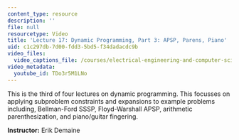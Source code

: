 ```yaml
---
content_type: resource
description: ''
file: null
resourcetype: Video
title: 'Lecture 17: Dynamic Programming, Part 3: APSP, Parens, Piano'
uid: c1c297db-7d00-fdd3-5bd5-f34dadacdc9b
video_files:
  video_captions_file: /courses/electrical-engineering-and-computer-science/6-006-introduction-to-algorithms-spring-2020/lecture-videos/lecture-17-dynamic-programming-part-3-apsp-parens-piano/TDo3r5M1LNo.vtt
video_metadata:
  youtube_id: TDo3r5M1LNo
---
```


This is the third of four lectures on dynamic programming. This focusses on applying subproblem constraints and expansions to example problems including, Bellman-Ford SSSP, Floyd-Warshall APSP, arithmetic parenthesization, and piano/guitar fingering.

**Instructor:** Erik Demaine